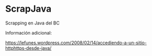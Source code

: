 # ScrapJava
Scrapping en Java del BC

Información adicional:

https://lefunes.wordpress.com/2008/02/14/accediendo-a-un-sitio-httphttps-desde-java/
